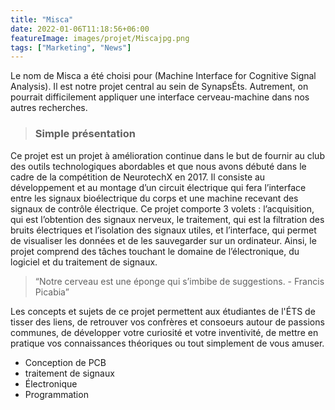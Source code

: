 ```yaml
---
title: "Misca"
date: 2022-01-06T11:18:56+06:00
featureImage: images/projet/Miscajpg.png
tags: ["Marketing", "News"]
---
```


Le nom de Misca a été choisi pour (Machine Interface for Cognitive Signal Analysis). Il est notre projet central au sein de SynapsÉts. Autrement, on pourrait difficilement appliquer une interface cerveau-machine dans nos autres recherches.

> ### Simple présentation 
  
Ce projet est un projet à amélioration continue dans le but de fournir au club des outils technologiques abordables et que nous avons débuté dans le cadre de la compétition de NeurotechX en 2017. Il consiste au développement et au montage d’un circuit électrique qui fera l’interface entre les signaux bioélectrique du corps et une machine recevant des signaux de contrôle électrique. Ce projet comporte 3 volets : l’acquisition, qui est l’obtention des signaux nerveux, le traitement, qui est la filtration des bruits électriques et l’isolation des signaux utiles, et l’interface, qui permet de visualiser les données et de les sauvegarder sur un ordinateur. Ainsi, le projet comprend des tâches touchant le domaine de l’électronique, du logiciel et du traitement de signaux.
  
> “Notre cerveau est une éponge qui s’imbibe de suggestions.  - Francis Picabia”

Les concepts et sujets de ce projet permettent aux étudiantes de l'ÉTS de tisser des liens, de retrouver vos confrères et consoeurs autour de passions communes, de développer votre curiosité et votre inventivité, de mettre en pratique vos connaissances théoriques ou tout simplement de vous amuser.
  
- Conception de PCB
- traitement de signaux
- Électronique
- Programmation

